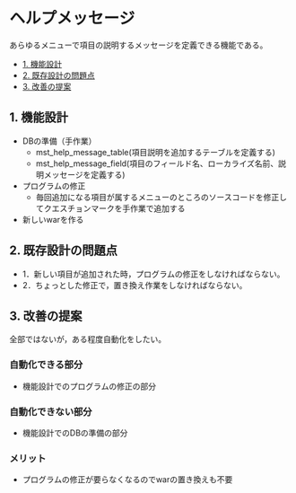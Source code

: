 # ヘルプメッセージ
あらゆるメニューで項目の説明するメッセージを定義できる機能である。

* [1. 機能設計](#1)
* [2. 既存設計の問題点](#2)
* [3. 改善の提案](#3)

## <h2 id="1">1. 機能設計</h2>
* DBの準備（手作業）
    * mst_help_message_table(項目説明を追加するテーブルを定義する)
    * mst_help_message_field(項目のフィールド名、ローカライズ名前、説明メッセージを定義する)
* プログラムの修正
    * 毎回追加になる項目が属するメニューのところのソースコードを修正してクエスチョンマークを手作業で追加する
* 新しいwarを作る

## <h2 id="2">2. 既存設計の問題点</h2>
* 1．新しい項目が追加された時，プログラムの修正をしなければならない。
* 2．ちょっとした修正で，置き換え作業をしなければならない。

## <h2 id="3">3. 改善の提案</h2>
全部ではないが，ある程度自動化をしたい。

### 自動化できる部分
* 機能設計でのプログラムの修正の部分

### 自動化できない部分
* 機能設計でのDBの準備の部分

### メリット
* プログラムの修正が要らなくなるのでwarの置き換えも不要